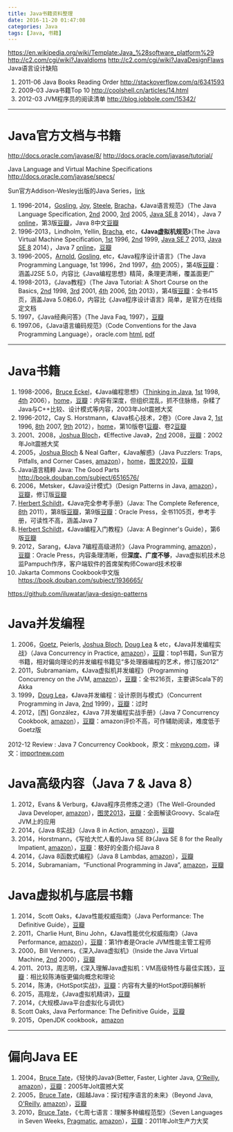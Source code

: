 ```yaml
---
title: Java书籍资料整理
date: 2016-11-20 01:47:08
categories: Java
tags: [Java, 书籍]
---
```


<https://en.wikipedia.org/wiki/Template:Java_%28software_platform%29>
<http://c2.com/cgi/wiki?JavaIdioms>
<http://c2.com/cgi/wiki?JavaDesignFlaws> Java语言设计缺陷

1. 2011-06 Java Books Reading Order <http://stackoverflow.com/q/6341593>
3. 2009-03 Java书籍Top 10 <http://coolshell.cn/articles/14.html>
4. 2012-03 JVM程序员的阅读清单 <http://blog.jobbole.com/15342/>

<!--more-->

---

# Java官方文档与书籍

<http://docs.oracle.com/javase/8/>
<http://docs.oracle.com/javase/tutorial/>

Java Language and Virtual Machine Specifications <http://docs.oracle.com/javase/specs/>

Sun官方Addison-Wesley出版的Java Series，[link](http://www.informit.com/imprint/series_detail.aspx?ser=334838)

1. 1996-2014，[Gosling](http://en.wikipedia.org/wiki/James_Gosling), [Joy](http://en.wikipedia.org/wiki/Bill_Joy), [Steele](http://en.wikipedia.org/wiki/Guy_L._Steele), [Bracha](http://en.wikipedia.org/wiki/Gilad_Bracha)，《Java语言规范》（The Java Language Specification, [2nd](http://amzn.com/0201310082) 2000, [3rd](http://amzn.com/0321246780) 2005, [Java SE 8](http://amzn.com/013390069X) 2014），Java 7 [online](http://docs.oracle.com/javase/specs/jls/se7/html/index.html)，第3版[豆瓣](http://book.douban.com/subject/1837615/)，Java 8中文[豆瓣](https://book.douban.com/subject/26740358/)
2. 1996-2013，Lindholm, Yellin, [Bracha](http://en.wikipedia.org/wiki/Gilad_Bracha), etc，《**Java虚拟机规范**》（The Java Virtual Machine Specification, [1st](http://amzn.com/020163452X) 1996, [2nd](http://amzn.com/0201432943) 1999, [Java SE 7](http://www.amazon.com/Virtual-Machine-Specification-Edition-Series/dp/0133260445) 2013, [Java SE 8](http://amzn.com/013390590X) 2014），Java 7 [online](http://docs.oracle.com/javase/specs/jvms/se7/html/)，[豆瓣](http://book.douban.com/subject/25792515/)
3. 1996-2005，[Arnold](http://en.wikipedia.org/wiki/Ken_Arnold), [Gosling](http://en.wikipedia.org/wiki/James_Gosling), etc，《Java程序设计语言》（The Java Programming Language, 1st 1996，2nd 1997，[4th](http://amzn.com/0321349806) 2005），第4版[豆瓣](http://book.douban.com/subject/1908274/)：涵盖J2SE 5.0，内容比《Java编程思想》精简，条理更清晰，覆盖面更广
4. 1998-2013，《Java教程》（The Java Tutorial: A Short Course on the Basics, [2nd](http://amzn.com/0201310074) 1998, [3rd](http://amzn.com/0201703939%20) 2001, [4th](http://amzn.com/0321334205) 2006, [5th](http://www.amazon.com/The-Java-Tutorial-Course-Edition/dp/0132761696) 2013），第4版[豆瓣](http://book.douban.com/subject/2208538/)：全书415页，涵盖Java 5.0和6.0，内容比《Java程序设计语言》简单，是官方在线指定文档
5. 1997，《Java经典问答》（The Java Faq, 1997），[豆瓣](http://book.douban.com/subject/1244713/)
6. 1997.06，《Java语言编码规范》（Code Conventions for the Java Programming Language），oracle.com [html](http://www.oracle.com/technetwork/java/index-135089.html), [pdf](http://www.oracle.com/technetwork/java/codeconventions-150003.pdf)

---

# Java书籍

1. 1998-2006，[Bruce Eckel](http://en.wikipedia.org/wiki/Bruce_Eckel)，《Java编程思想》（[Thinking in Java](http://en.wikipedia.org/wiki/Thinking_in_Java), [1st](http://amzn.com/0136597238) 1998, [4th](http://www.amazon.com/Thinking-Java-4th-Bruce-Eckel/dp/0131872486) 2006），[home](http://mindview.net/Books/TIJ4)，[豆瓣](http://book.douban.com/subject/2130190/)：内容有深度，但组织混乱，抓不住脉络，杂糅了Java与C++比较、设计模式等内容，2003年Jolt震撼大奖
2. 1996-2012，Cay S. Horstmann，《Java核心技术，2卷》（Core Java 2, [1st](http://dl.acm.org/citation.cfm?id=230334) 1996, [8th](http://www.informit.com/store/core-java-volume-i-fundamentals-9780132354769) 2007, [9th](http://www.amazon.com/Core-Java-I--Fundamentals-9th/dp/0137081898) 2012），[home](http://www.horstmann.com/corejava.html)，第10版卷1[豆瓣](https://book.douban.com/subject/26880667/)、卷2[豆瓣](http://book.douban.com/subject/25841326/)
3. 2001、2008，[Joshua Bloch](http://en.wikipedia.org/wiki/Joshua_Bloch)，《Effective Java》，[2nd](http://www.amazon.com/Effective-Java-Edition-Joshua-Bloch/dp/0321356683) 2008，[豆瓣](http://book.douban.com/subject/3360807/)：2002年Jolt震撼大奖
4. 2005，[Joshua Bloch](http://en.wikipedia.org/wiki/Joshua_Bloch) & Neal Gafter，《Java解惑》（Java Puzzlers: Traps, Pitfalls, and Corner Cases, [amazon](http://www.amazon.com/Java%C2%BF-Puzzlers-Traps-Pitfalls-Corner/dp/032133678X)），[home](http://www.javapuzzlers.com/)，[图灵](http://www.ituring.com.cn/book/88)[2010](http://www.ituring.com.cn/book/88)，[豆瓣](http://book.douban.com/subject/5362860/)
5. Java语言精粹 Java: The Good Parts <http://book.douban.com/subject/6516576/>
6. 2006，Metsker，《Java设计模式》（Design Patterns in Java, [amazon](http://amzn.com/0321333020)），[豆瓣](http://book.douban.com/subject/1972333/)，修订版[豆瓣](http://book.douban.com/subject/11629400/)
7. [Herbert Schildt](http://en.wikipedia.org/wiki/Herbert_Schildt)，《Java完全参考手册》（Java: The Complete Reference, [8th](http://amzn.com/0071606300) 2011），第8版[豆瓣](http://book.douban.com/subject/19955764/)，第9版[豆瓣](http://book.douban.com/subject/26556574/)：Oracle Press，全书1105页，参考手册，可读性不高，涵盖Java 7
8. [Herbert Schildt](http://en.wikipedia.org/wiki/Herbert_Schildt)，《Java编程入门教程》（Java: A Beginner's Guide），第6版[豆瓣](http://book.douban.com/subject/26320992/)
9. 2012，Sarang，《Java 7编程高级进阶》（Java Programming, [amazon](http://amzn.com/007163360X)），[豆瓣](http://book.douban.com/subject/22226750/)：Oracle Press，内容条理清晰，但**深度、广度不够**，Java虚拟机技术总监Pampuch作序，客户端软件的首席架构师Coward技术校审
10. Jakarta Commons Cookbook中文版 <https://book.douban.com/subject/1936665/>

<https://github.com/iluwatar/java-design-patterns>

# Java并发编程

1. 2006，[Goetz](https://www.linkedin.com/in/briangoetz), Peierls, [Joshua Bloch](http://en.wikipedia.org/wiki/Joshua_Bloch), [Doug Lea](http://en.wikipedia.org/wiki/Doug_Lea) & etc，《Java并发编程实战》（Java Concurrency in Practice, [amazon](http://www.amazon.com/Java-Concurrency-Practice-Brian-Goetz/dp/0321349601)），[豆瓣](http://book.douban.com/subject/10484692/)：top1书籍，Sun官方书籍，相对偏向理论的并发编程书籍见“多处理器编程的艺术，修订版2012”
2. 2011，Subramaniam，《Java虚拟机并发编程》（Programming Concurrency on the JVM, [amazon](http://www.amazon.com/Programming-Concurrency-JVM-Mastering-Synchronization/dp/193435676X)），[豆瓣](http://book.douban.com/subject/24533312/)：全书216页，主要讲Scala下的Akka
3. 1999，[Doug Lea](http://en.wikipedia.org/wiki/Doug_Lea)，《Java并发编程：设计原则与模式》（Concurrent Programming in Java, [2nd](http://amzn.com/0201310090) 1999），[豆瓣](http://book.douban.com/subject/1244021/)：过时
4. 2012，[西] González，《Java 7并发编程实战手册》（Java 7 Concurrency Cookbook, [amazon](http://amzn.com/1849687889%20)），[豆瓣](http://book.douban.com/subject/25844475/)：amazon评价不高，可作辅助阅读，难度低于Goetz版

2012-12 Review : Java 7 Concurrency Cookbook，原文：[mkyong.com](http://www.mkyong.com/book-review/review-java-7-concurrency-cookbook/)，译文：[importnew.com](http://www.importnew.com/2346.html)

# Java高级内容（Java 7 & Java 8）

1. 2012，Evans & Verburg，《Java程序员修炼之道》（The Well-Grounded Java Developer, [amazon](http://www.amazon.com/The-Well-Grounded-Java-Developer-Programming/dp/1617290068)），[图灵2013](http://www.ituring.com.cn/book/1027)，[豆瓣](http://book.douban.com/subject/24841235/)：全面解读Groovy、Scala在JVM上的应用
2. 2014，《Java 8实战》（Java 8 in Action, [amazon](http://amzn.com/1617291994)），[豆瓣](https://book.douban.com/subject/26772632/)
3. 2014，Horstmann，《写给大忙人看的Java SE 8》（Java SE 8 for the Really Impatient, [amazon](https://amzn.com/0321927761)），[豆瓣](http://book.douban.com/subject/26274206/)：极好的全面介绍Java 8
4. 2014，《Java 8函数式编程》（Java 8 Lambdas, [amazon](https://amzn.com/1449370772)），[豆瓣](http://book.douban.com/subject/26346017/)
5. 2014，Subramaniam，“Functional Programming in Java”, [amazon](http://amzn.com/1937785467)，[豆瓣](http://book.douban.com/subject/25830739/)

# Java虚拟机与底层书籍

1. 2014，Scott Oaks，《Java性能权威指南》（Java Performance: The Definitive Guide），[豆瓣](https://book.douban.com/subject/26740520/)
2. 2011，Charlie Hunt, Binu John，《Java性能优化权威指南》（Java Performance, [amazon](http://www.amazon.com/Java-Performance-Charlie-Hunt/dp/0137142528)），[豆瓣](http://book.douban.com/subject/25828043/)：第1作者是Oracle JVM性能主管工程师
3. 2000，Bill Venners，《深入Java虚拟机》（Inside the Java Virtual Machine, [2nd](http://www.amazon.com/Inside-Java-2-Virtual-Machine/dp/0071350934) 2000），[豆瓣](http://book.douban.com/subject/1138768/)
4. 2011、2013，周志明，《深入理解Java虚拟机：VM高级特性与最佳实践》，[豆瓣](http://book.douban.com/subject/24722612/)：相比较陈涛版更偏向概念和理论
5. 2014，陈涛，《HotSpot实战》，[豆瓣](http://book.douban.com/subject/25847620/)：内容有大量的HotSpot源码解析
6. 2015，高翔龙，《Java虚拟机精讲》，[豆瓣](http://book.douban.com/subject/26353219/)
7. 2014，《大规模Java平台虚拟化与调优》
8. Scott Oaks, Java Performance: The Definitive Guide，[豆瓣](http://book.douban.com/subject/25872755/)
9. 2015，OpenJDK cookbook，[amazon](http://amzn.com/1849698406)

---

# 偏向Java EE

1. 2004，[Bruce Tate](http://en.wikipedia.org/wiki/Bruce_Tate)，《轻快的Java》（Better, Faster, Lighter Java, [O'Reilly](http://shop.oreilly.com/product/9780596006761.do), [amazon](http://www.amazon.com/Better-Faster-Lighter-Java-Bruce/dp/0596006764)），[豆瓣](http://book.douban.com/subject/1911882/)：2005年Jolt震撼大奖
2. 2005，[Bruce Tate](http://en.wikipedia.org/wiki/Bruce_Tate)，《超越Java：探讨程序语言的未来》（Beyond Java, [O'Reilly](http://shop.oreilly.com/product/9780596100940.do), [amazon](http://www.amazon.com/Beyond-Java-Bruce-Tate/dp/0596100949)），[豆瓣](http://book.douban.com/subject/2043934/)
3. 2010，[Bruce Tate](http://en.wikipedia.org/wiki/Bruce_Tate)，《七周七语言：理解多种编程范型》（Seven Languages in Seven Weeks, [Pragmatic](http://pragprog.com/book/btlang/seven-languages-in-seven-weeks), [amazon](http://www.amazon.com/Seven-Languages-Weeks-Programming-Programmers/dp/193435659X)），[豆瓣](http://book.douban.com/subject/10555435/)：2011年Jolt生产力大奖

